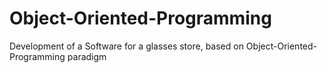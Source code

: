 # Object-Oriented-Programming
Development of a Software for a glasses store, based on Object-Oriented-Programming paradigm
